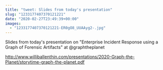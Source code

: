 ```yaml
---
title: "tweet: Slides from today's presentation"
slug: "1233177407370121221"
date: "2020-02-27T23:49:39+00:00"
images:
  - "1233177407370121221-ER0gO8_UUAAyg2-.jpg"
---
```

Slides from today's presentation on "Enterprise Incident Response using a Graph of Forensic Artifacts" at @graphtheplanet 

http://www.williballenthin.com/presentations/2020-Graph-the-Planet/storytime-graph-the-planet.pdf 